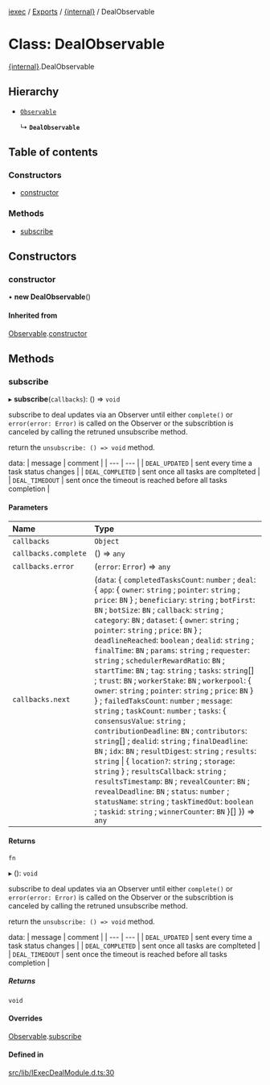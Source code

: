 [iexec](../README.md) / [Exports](../modules.md) / [{internal}](../modules/internal_.md) / DealObservable

# Class: DealObservable

[{internal}](../modules/internal_.md).DealObservable

## Hierarchy

- [`Observable`](internal_.Observable.md)

  ↳ **`DealObservable`**

## Table of contents

### Constructors

- [constructor](internal_.DealObservable.md#constructor)

### Methods

- [subscribe](internal_.DealObservable.md#subscribe)

## Constructors

### constructor

• **new DealObservable**()

#### Inherited from

[Observable](internal_.Observable.md).[constructor](internal_.Observable.md#constructor)

## Methods

### subscribe

▸ **subscribe**(`callbacks`): () => `void`

subscribe to deal updates via an Observer until either `complete()` or `error(error: Error)` is called on the Observer or the subscribtion is canceled by calling the retruned unsubscribe method.

return the `unsubscribe: () => void` method.

data:
| message | comment |
| --- | --- |
| `DEAL_UPDATED` | sent every time a task status changes |
| `DEAL_COMPLETED` | sent once all tasks are complteted |
| `DEAL_TIMEDOUT` | sent once the timeout is reached before all tasks completion |

#### Parameters

| Name | Type |
| :------ | :------ |
| `callbacks` | `Object` |
| `callbacks.complete` | () => `any` |
| `callbacks.error` | (`error`: `Error`) => `any` |
| `callbacks.next` | (`data`: { `completedTasksCount`: `number` ; `deal`: { `app`: { `owner`: `string` ; `pointer`: `string` ; `price`: `BN`  } ; `beneficiary`: `string` ; `botFirst`: `BN` ; `botSize`: `BN` ; `callback`: `string` ; `category`: `BN` ; `dataset`: { `owner`: `string` ; `pointer`: `string` ; `price`: `BN`  } ; `deadlineReached`: `boolean` ; `dealid`: `string` ; `finalTime`: `BN` ; `params`: `string` ; `requester`: `string` ; `schedulerRewardRatio`: `BN` ; `startTime`: `BN` ; `tag`: `string` ; `tasks`: `string`[] ; `trust`: `BN` ; `workerStake`: `BN` ; `workerpool`: { `owner`: `string` ; `pointer`: `string` ; `price`: `BN`  }  } ; `failedTaksCount`: `number` ; `message`: `string` ; `taskCount`: `number` ; `tasks`: { `consensusValue`: `string` ; `contributionDeadline`: `BN` ; `contributors`: `string`[] ; `dealid`: `string` ; `finalDeadline`: `BN` ; `idx`: `BN` ; `resultDigest`: `string` ; `results`: `string` \| { `location?`: `string` ; `storage`: `string`  } ; `resultsCallback`: `string` ; `resultsTimestamp`: `BN` ; `revealCounter`: `BN` ; `revealDeadline`: `BN` ; `status`: `number` ; `statusName`: `string` ; `taskTimedOut`: `boolean` ; `taskid`: `string` ; `winnerCounter`: `BN`  }[]  }) => `any` |

#### Returns

`fn`

▸ (): `void`

subscribe to deal updates via an Observer until either `complete()` or `error(error: Error)` is called on the Observer or the subscribtion is canceled by calling the retruned unsubscribe method.

return the `unsubscribe: () => void` method.

data:
| message | comment |
| --- | --- |
| `DEAL_UPDATED` | sent every time a task status changes |
| `DEAL_COMPLETED` | sent once all tasks are complteted |
| `DEAL_TIMEDOUT` | sent once the timeout is reached before all tasks completion |

##### Returns

`void`

#### Overrides

[Observable](internal_.Observable.md).[subscribe](internal_.Observable.md#subscribe)

#### Defined in

[src/lib/IExecDealModule.d.ts:30](https://github.com/iExecBlockchainComputing/iexec-sdk/blob/92c9bf6/src/lib/IExecDealModule.d.ts#L30)
